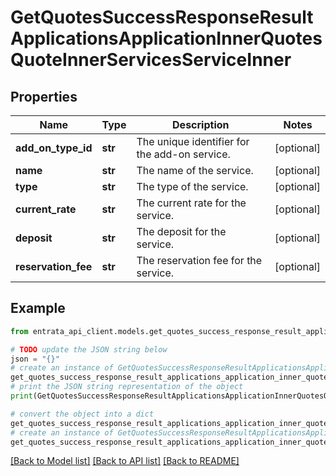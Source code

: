 # GetQuotesSuccessResponseResultApplicationsApplicationInnerQuotesQuoteInnerServicesServiceInner


## Properties

Name | Type | Description | Notes
------------ | ------------- | ------------- | -------------
**add_on_type_id** | **str** | The unique identifier for the add-on service. | [optional] 
**name** | **str** | The name of the service. | [optional] 
**type** | **str** | The type of the service. | [optional] 
**current_rate** | **str** | The current rate for the service. | [optional] 
**deposit** | **str** | The deposit for the service. | [optional] 
**reservation_fee** | **str** | The reservation fee for the service. | [optional] 

## Example

```python
from entrata_api_client.models.get_quotes_success_response_result_applications_application_inner_quotes_quote_inner_services_service_inner import GetQuotesSuccessResponseResultApplicationsApplicationInnerQuotesQuoteInnerServicesServiceInner

# TODO update the JSON string below
json = "{}"
# create an instance of GetQuotesSuccessResponseResultApplicationsApplicationInnerQuotesQuoteInnerServicesServiceInner from a JSON string
get_quotes_success_response_result_applications_application_inner_quotes_quote_inner_services_service_inner_instance = GetQuotesSuccessResponseResultApplicationsApplicationInnerQuotesQuoteInnerServicesServiceInner.from_json(json)
# print the JSON string representation of the object
print(GetQuotesSuccessResponseResultApplicationsApplicationInnerQuotesQuoteInnerServicesServiceInner.to_json())

# convert the object into a dict
get_quotes_success_response_result_applications_application_inner_quotes_quote_inner_services_service_inner_dict = get_quotes_success_response_result_applications_application_inner_quotes_quote_inner_services_service_inner_instance.to_dict()
# create an instance of GetQuotesSuccessResponseResultApplicationsApplicationInnerQuotesQuoteInnerServicesServiceInner from a dict
get_quotes_success_response_result_applications_application_inner_quotes_quote_inner_services_service_inner_from_dict = GetQuotesSuccessResponseResultApplicationsApplicationInnerQuotesQuoteInnerServicesServiceInner.from_dict(get_quotes_success_response_result_applications_application_inner_quotes_quote_inner_services_service_inner_dict)
```
[[Back to Model list]](../README.md#documentation-for-models) [[Back to API list]](../README.md#documentation-for-api-endpoints) [[Back to README]](../README.md)


